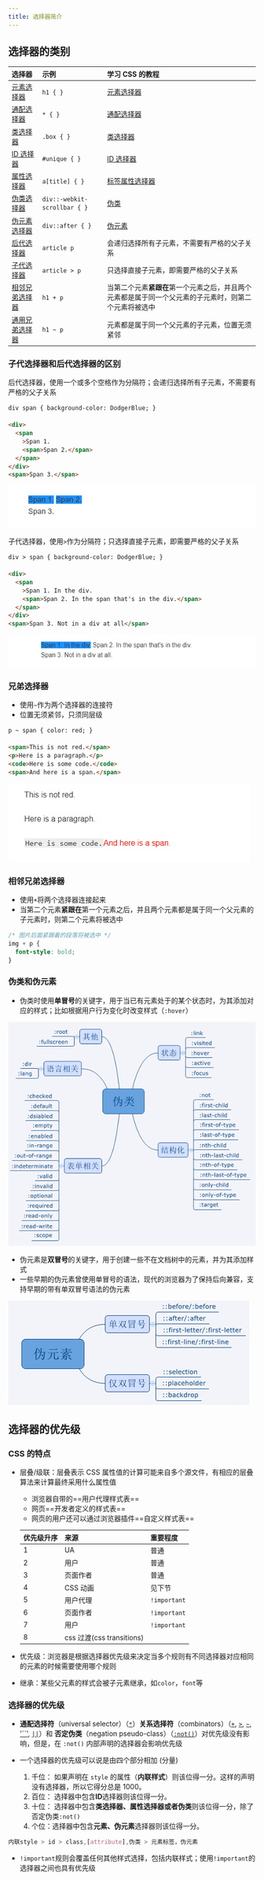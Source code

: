 ```yaml
---
title: 选择器简介
---
```


## 选择器的类别

| 选择器                                                                                         | 示例                         | 学习 CSS 的教程                                                                                                                                             |
| :--------------------------------------------------------------------------------------------- | :--------------------------- | :---------------------------------------------------------------------------------------------------------------------------------------------------------- |
| [元素选择器](https://developer.mozilla.org/zh-CN/docs/Web/CSS/Type_selectors)                  | `h1 { }`                     | [元素选择器](https://developer.mozilla.org/zh-CN/docs/user:chrisdavidmills/CSS_Learn/CSS_Selectors/Type_Class_and_ID_Selectors#Type_selectors)              |
| [通配选择器](https://developer.mozilla.org/zh-CN/docs/Web/CSS/Universal_selectors)             | `* { }`                      | [通配选择器](https://developer.mozilla.org/zh-CN/docs/user:chrisdavidmills/CSS_Learn/CSS_Selectors/Type_Class_and_ID_Selectors#The_universal_selector)      |
| [类选择器](https://developer.mozilla.org/zh-CN/docs/Web/CSS/Class_selectors)                   | `.box { }`                   | [类选择器](https://developer.mozilla.org/zh-CN/docs/user:chrisdavidmills/CSS_Learn/CSS_Selectors/Type_Class_and_ID_Selectors#Class_selectors)               |
| [ID 选择器](https://developer.mozilla.org/zh-CN/docs/Web/CSS/ID_selectors)                     | `#unique { }`                | [ID 选择器](https://developer.mozilla.org/zh-CN/docs/user:chrisdavidmills/CSS_Learn/CSS_Selectors/Type_Class_and_ID_Selectors#ID_Selectors)                 |
| [属性选择器](https://developer.mozilla.org/zh-CN/docs/Web/CSS/Attribute_selectors)             | `a[title] { }`               | [标签属性选择器](https://developer.mozilla.org/zh-CN/docs/User:chrisdavidmills/CSS_Learn/CSS_Selectors/Attribute_selectors)                                 |
| [伪类选择器](https://developer.mozilla.org/zh-CN/docs/Web/CSS/Pseudo-classes)                  | `div::-webkit-scrollbar { }` | [伪类](https://developer.mozilla.org/zh-CN/docs/User:chrisdavidmills/CSS_Learn/CSS_Selectors/Pseuso-classes_and_Pseudo-elements#What_is_a_pseudo-class)     |
| [伪元素选择器](https://developer.mozilla.org/zh-CN/docs/Web/CSS/Pseudo-elements)               | `div::after { }`             | [伪元素](https://developer.mozilla.org/zh-CN/docs/User:chrisdavidmills/CSS_Learn/CSS_Selectors/Pseuso-classes_and_Pseudo-elements#What_is_a_pseudo-element) |
| [后代选择器](https://developer.mozilla.org/zh-CN/docs/Web/CSS/Descendant_combinator)           | `article p`                  | 会递归选择所有子元素，不需要有严格的父子关系                                                                                                                |
| [子代选择器](https://developer.mozilla.org/zh-CN/docs/Web/CSS/Child_combinator)                | `article > p`                | 只选择直接子元素，即需要严格的父子关系                                                                                                                      |
| [相邻兄弟选择器](https://developer.mozilla.org/zh-CN/docs/Web/CSS/Adjacent_sibling_combinator) | `h1 + p`                     | 当第二个元素**紧跟在**第一个元素之后，并且两个元素都是属于同一个父元素的子元素时，则第二个元素将被选中                                                      |
| [通用兄弟选择器](https://developer.mozilla.org/zh-CN/docs/Web/CSS/General_sibling_combinator)  | `h1 ~ p`                     | 元素都是属于同一个父元素的子元素，位置无须紧邻                                                                                                              |

### 子代选择器和后代选择器的区别

后代选择器，使用一个或多个空格作为分隔符；会递归选择所有子元素，不需要有严格的父子关系

```html
div span { background-color: DodgerBlue; }

<div>
  <span
    >Span 1.
    <span>Span 2.</span>
  </span>
</div>
<span>Span 3.</span>
```

![image-20200901222517526](../../images/image-20200901222517526.png)

子代选择器，使用`>`作为分隔符；只选择直接子元素，即需要严格的父子关系

```html
div > span { background-color: DodgerBlue; }

<div>
  <span
    >Span 1. In the div.
    <span>Span 2. In the span that's in the div.</span>
  </span>
</div>
<span>Span 3. Not in a div at all</span>
```

![image-20200512110219787](../../images/image-20200512110219787.png)

### 兄弟选择器

- 使用`~`作为两个选择器的连接符
- 位置无须紧邻，只须同层级

```html
p ~ span { color: red; }

<span>This is not red.</span>
<p>Here is a paragraph.</p>
<code>Here is some code.</code>
<span>And here is a span.</span>
```

![image-20200512110816361](../../images/image-20200512110816361.png)

### 相邻兄弟选择器

- 使用`+`将两个选择器连接起来
- 当第二个元素**紧跟在**第一个元素之后，并且两个元素都是属于同一个父元素的子元素时，则第二个元素将被选中

```css
/* 图片后面紧跟着的段落将被选中 */
img + p {
  font-style: bold;
}
```

### 伪类和伪元素

- 伪类时使用**单冒号**的关键字，用于当已有元素处于的某个状态时，为其添加对应的样式；比如根据用户行为变化时改变样式（`:hover`）

![weilei](../../images/weilei.png)

- 伪元素是**双冒号**的关键字，用于创建一些不在文档树中的元素，并为其添加样式
- 一些早期的伪元素曾使用单冒号的语法，现代的浏览器为了保持后向兼容，支持早期的带有单双冒号语法的伪元素

![weiyuansu](../../images/weiyuansu.png)

## 选择器的优先级

### CSS 的特点

- 层叠/级联：层叠表示 CSS 属性值的计算可能来自多个源文件，有相应的层叠算法来计算最终采用什么属性值

  - 浏览器自带的==用户代理样式表==
  - 网页==开发者定义的样式表==
  - 网页的用户还可以通过浏览器插件==自定义样式表==

  | 优先级升序 | 来源                      | 重要程度     |
  | :--------- | :------------------------ | ------------ |
  | 1          | UA                        | 普通         |
  | 2          | 用户                      | 普通         |
  | 3          | 页面作者                  | 普通         |
  | 4          | CSS 动画                  | 见下节       |
  | 5          | 用户代理                  | `!important` |
  | 6          | 页面作者                  | `!important` |
  | 7          | 用户                      | `!important` |
  | 8          | css 过渡(css transitions) |              |

- 优先级：浏览器是根据选择器优先级来决定当多个规则有不同选择器对应相同的元素的时候需要使用哪个规则

- 继承：某些父元素的样式会被子元素继承，如`color`，`font`等

### 选择器的优先级

- **通配选择符**（universal selector）（[`*`](https://developer.mozilla.org/zh-CN/docs/Web/CSS/Universal_selectors)）**关系选择符**（combinators）（[`+`](https://developer.mozilla.org/zh-CN/docs/Web/CSS/Adjacent_sibling_combinator), [`>`](https://developer.mozilla.org/zh-CN/docs/Web/CSS/Child_combinator), [`~`](https://developer.mozilla.org/zh-CN/docs/Web/CSS/General_sibling_combinator), ['``'](https://developer.mozilla.org/en-US/docs/Web/CSS/Descendant_combinator), [`||`](https://developer.mozilla.org/zh-CN/docs/Web/CSS/Column_combinator)）和 **否定伪类**（negation pseudo-class）（[`:not()`](https://developer.mozilla.org/zh-CN/docs/Web/CSS/:not)）对优先级没有影响，但是，在 `:not()` 内部声明的选择器会影响优先级

- 一个选择器的优先级可以说是由四个部分相加 (分量)
  1. 千位： 如果声明在 `style` 的属性（**内联样式**）则该位得一分。这样的声明没有选择器，所以它得分总是 1000。
  2. 百位： 选择器中包含**ID**选择器则该位得一分。
  3. 十位： 选择器中包含**类选择器、属性选择器或者伪类**则该位得一分，除了否定伪类`:not()`
  4. 个位：选择器中包含**元素、伪元素**选择器则该位得一分。

```css
内联style > id > class,[attribute],伪类 > 元素标签，伪元素
```

- `!important`规则会覆盖任何其他样式选择，包括内联样式；使用`!important`的选择器之间也具有优先级
